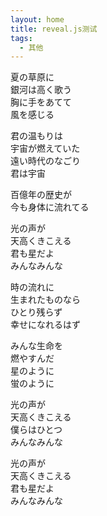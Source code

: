 ```yaml
---
layout: home
title: reveal.js测试
tags: 
  - 其他
---
```


夏の草原に  
銀河は高く歌う  
胸に手をあてて  
風を感じる  
  
<!-- .slide -->  
  
君の温もりは  
宇宙が燃えていた  
遠い時代のなごり  
君は宇宙  
  
<!-- .slide -->  
  
百億年の歴史が  
今も身体に流れてる  
  
<!-- .slide -->  
  
光の声が  
天高くきこえる  
君も星だよ  
みんなみんな  
  
<!-- .slide -->  
  
時の流れに  
生まれたものなら  
ひとり残らず  
幸せになれるはず  
  
<!-- .slide -->  
  
みんな生命を  
燃やすんだ  
星のように  
蛍のように  
  
<!-- .slide -->  
  
光の声が  
天高くきこえる  
僕らはひとつ  
みんなみんな  

<!-- .slide -->

光の声が  
天高くきこえる  
君も星だよ  
みんなみんな  
